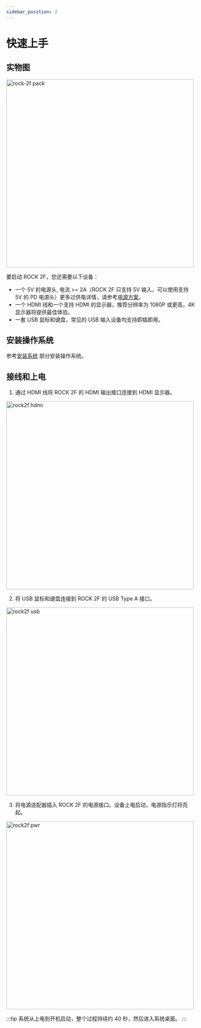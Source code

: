 ```yaml
---
sidebar_position: 2
---
```


# 快速上手

## 实物图

<img src="/img/rock2f/rock-2f-board-angled.webp" width="500" alt="rock-2f pack" />

要启动 ROCK 2F，您还需要以下设备：

- 一个 5V 的电源头, 电流 >= 2A（ROCK 2F 只支持 5V 输入，可以使用支持 5V 的 PD 电源头）更多过供电详情，请参考[电源方案](./power-supply)。
- 一个 HDMI 线和一个支持 HDMI 的显示器，推荐分辨率为 1080P 或更高，4K 显示器将提供最佳体验。
- 一套 USB 鼠标和键盘，常见的 USB 输入设备均支持即插即用。

## 安装操作系统

参考[安装系统](./install-os/) 部分安装操作系统。

## 接线和上电

1. 通过 HDMI 线将 ROCK 2F 的 HDMI 输出接口连接到 HDMI 显示器。

<img src="/img/rock2f/rock2f_hdmi.webp" width="500" alt="rock2f hdmi" />

2. 将 USB 鼠标和键盘连接到 ROCK 2F 的 USB Type A 接口。

<img src="/img/rock2f/rock2f_usb.webp" width="500" alt="rock2f usb" />

3. 将电源适配器插入 ROCK 2F 的电源接口。设备上电启动，电源指示灯将亮起。

<img src="/img/rock2f/rock2f_power.webp" alt="rock2f pwr" width="500" />

:::tip
系统从上电到开机启动，整个过程持续约 40 秒，然后进入系统桌面。
:::
